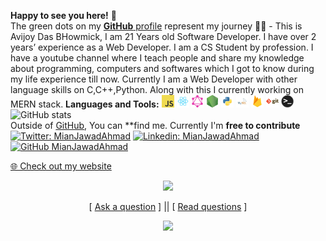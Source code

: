 **Happy to see you here!** :star_struck: <br> The green dots on my [**GitHub** profile](https://github.com/AvijoyBhowmick) represent my journey :running_man: - This is Avijoy Das BHowmick, I am 21 Years old Software Developer. I have over 2 years’ experience as a Web Developer. I am a CS Student by profession. I have a youtube channel where I teach people and share my knowledge about programming, computers and softwares which I got to know during my life experience till now. Currently I am a Web Developer with other language skills on C,C++,Python. Along with this I currently working on MERN stack.
**Languages and Tools:**
<code><img height="20" src="https://raw.githubusercontent.com/github/explore/80688e429a7d4ef2fca1e82350fe8e3517d3494d/topics/javascript/javascript.png"></code>
<code><img height="20" src="https://raw.githubusercontent.com/github/explore/80688e429a7d4ef2fca1e82350fe8e3517d3494d/topics/react/react.png"></code>
<code><img height="20" src="https://raw.githubusercontent.com/github/explore/5c058a388828bb5fde0bcafd4bc867b5bb3f26f3/topics/graphql/graphql.png"></code>
<code><img height="20" src="https://raw.githubusercontent.com/github/explore/80688e429a7d4ef2fca1e82350fe8e3517d3494d/topics/nodejs/nodejs.png"></code>
<code><img height="20" src="https://raw.githubusercontent.com/github/explore/80688e429a7d4ef2fca1e82350fe8e3517d3494d/topics/python/python.png"></code>
<code><img height="20" src="https://raw.githubusercontent.com/github/explore/80688e429a7d4ef2fca1e82350fe8e3517d3494d/topics/mysql/mysql.png"></code>
<code><img height="20" src="https://raw.githubusercontent.com/github/explore/80688e429a7d4ef2fca1e82350fe8e3517d3494d/topics/firebase/firebase.png"></code>
<code><img height="20" src="https://raw.githubusercontent.com/github/explore/80688e429a7d4ef2fca1e82350fe8e3517d3494d/topics/git/git.png"></code>
<code><img height="20" src="https://raw.githubusercontent.com/github/explore/80688e429a7d4ef2fca1e82350fe8e3517d3494d/topics/terminal/terminal.png"></code>
![GitHub stats](https://github-readme-stats.vercel.app/api?username=MianJawadAhmad&show_icons=true)
<br>
Outside of [GitHub](https://github.com/mianjawadahmad/), You can **find me. Currently I'm **free to contribute**
[![Twitter: MianJawadAhmad](https://img.shields.io/twitter/follow/helloavijoy?style=social)](https://twitter.com/helloavijoy)
[![Linkedin: MianJawadAhmad](https://img.shields.io/badge/-MianJawadAhmad-blue?style=flat-square&logo=Linkedin&logoColor=white&link=https://www.linkedin.com/in/mianjawadahmad/)](https://www.linkedin.com/in/mianjawadahmad/)
[![GitHub MianJawadAhmad](https://img.shields.io/github/followers/MianJawadAhmad?label=follow&style=social)](https://github.com/MianJawadAhmad)
<p><a href="https://encoderbytes.com">🌐 Check out my website</a></p>



<p align='center'>
    <img src="https://gidigi.com/cdn/love.gif">
</p>

<p align='center'>
[ <a href='https://github.com/Soldy/ama/issues/new'>Ask a question</a> ] ||
[ <a href='https://github.com/Soldy/ama/issues?q=is%3Aissue+is%3Aclosed'>Read questions</a> ]
</p>
<p align='center'>
    <img src="https://github-readme-stats.vercel.app/api/top-langs/?username=Soldy&show_icons=true&title_color=ffffff&icon_color=2A75CF&text_color=daf7dc&bg_color=191919">
</p>

